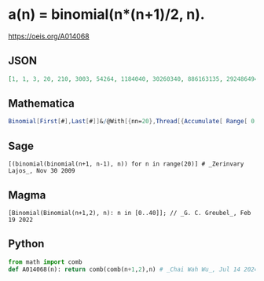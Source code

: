 # a\(n\) \= binomial\(n\*\(n\+1\)/2, n\)\.
https://oeis.org/A014068
## JSON
```JSON
[1, 1, 3, 20, 210, 3003, 54264, 1184040, 30260340, 886163135, 29248649430, 1074082795968, 43430966148115, 1917283000904460, 91748617512913200, 4730523156632595024, 261429178502421685800, 15415916972482007401455, 966121413245991846673830, 64123483527473864490450300]
```
## Mathematica
```Mathematica
Binomial[First[#],Last[#]]&/@With[{nn=20},Thread[{Accumulate[ Range[ 0,nn]], Range[ 0,nn]}]] (* _Harvey P. Dale_, May 27 2014 *)
```
## Sage
```Sage
[(binomial(binomial(n+1, n-1), n)) for n in range(20)] # _Zerinvary Lajos_, Nov 30 2009
```
## Magma
```Magma
[Binomial(Binomial(n+1,2), n): n in [0..40]]; // _G. C. Greubel_, Feb 19 2022
```
## Python
```Python
from math import comb
def A014068(n): return comb(comb(n+1,2),n) # _Chai Wah Wu_, Jul 14 2024
```
